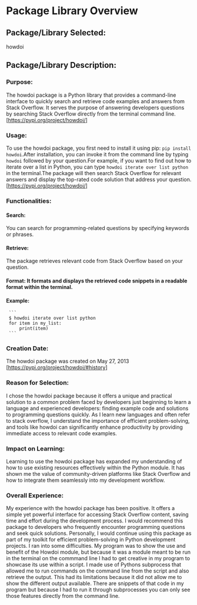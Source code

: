 # Package Library Overview

## Package/Library Selected: 
howdoi
## Package/Library Description:
   ### Purpose:
   The howdoi package is a Python library that provides a command-line interface 
   to quickly search and retrieve code examples and answers from Stack Overflow.
   It serves the purpose of answering developers questions by searching Stack 
   Overflow directly from the terminal command line. [https://pypi.org/project/howdoi/]
   ### Usage:  
   To use the howdoi package, you first need to install it using pip: `pip install 
   howdoi`.After installation, you can invoke it from the command line by typing `howdoi` 
   followed by your question.For example, if you want to find out how to iterate over a 
   list in Python, you can type `howdoi iterate over list python` in the terminal.The 
   package will then search Stack Overflow for relevant answers and display the top-rated
   code solution that address your question.[https://pypi.org/project/howdoi/]
 ### Functionalities:
   #### Search: 
   You can search for programming-related questions by specifying keywords or phrases.
   #### Retrieve: 
   The package retrieves relevant code from Stack Overflow based on your question.
   #### Format: It formats and displays the retrieved code snippets in a readable format within the terminal.
   #### Example:
     ```
     $ howdoi iterate over list python
     for item in my_list:
         print(item)
     ```
### Creation Date: 
  The howdoi package was created on May 27, 2013 [https://pypi.org/project/howdoi/#history]
### Reason for Selection: 
  I chose the howdoi package because it offers a unique and practical solution to a 
  common problem faced by developers just beginning to learn a language and experienced developers:
  finding example code and solutions to programming questions quickly. As I learn new languages and 
  often refer to stack overflow, I understand the importance of efficient problem-solving, and tools
  like howdoi can significantly enhance productivity by providing immediate access to relevant code
  examples.
### Impact on Learning: 
  Learning to use the howdoi package has expanded my understanding of how to use existing resources
  effectively within the Python module. It has shown me the value of community-driven platforms like 
  Stack Overflow and how to integrate them seamlessly into my development workflow.
### Overall Experience:
  My experience with the howdoi package has been positive. It offers a simple yet powerful interface
  for accessing Stack Overflow content, saving time and effort during the development process. I would 
  recommend this package to developers who frequently encounter programming questions and seek quick 
  solutions. Personally, I would continue using this package as part of my toolkit for efficient 
  problem-solving in Python development projects. I ran into some difficulties. My program was to show 
  the use and benefit of the Howdoi module, but because it was a module meant to be run in the terminal 
  on the commmand line I had to get creative in my program to showcase its use within a script. I made 
  use of Pythons subprocess that allowed me to run commands on the command line from the script and also
  retrieve the output. This had its limitations because it did not allow me to show the different output
  available. There are snippets of that code in my program but because I had to run it through subprocesses
  you can only see those features directly from the command line.

